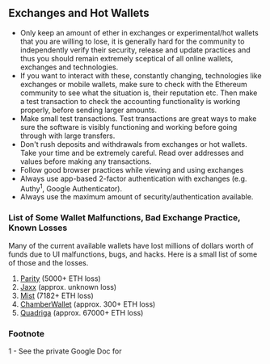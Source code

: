 ## Exchanges and Hot Wallets

- Only keep an amount of ether in exchanges or experimental/hot wallets that you are willing to lose, it is generally hard for the community to independently verify their security, release and update practices and thus you should remain extremely sceptical of all online wallets, exchanges and technologies.
- If you want to interact with these, constantly changing, technologies like exchanges or mobile wallets, make sure to check with the Ethereum community to see what the situation is, their reputation etc. Then make a test transaction to check the accounting functionality is working properly, before sending larger amounts.
- Make small test transactions. Test transactions are great ways to make sure the software is visibly functioning and working before going through with large transfers.
- Don't rush deposits and withdrawals from exchanges or hot wallets. Take your time and be extremely careful. Read over addresses and values before making any transactions.
- Follow good browser practices while viewing and using exchanges
- Always use app-based 2-factor authentication  with exchanges (e.g. Authy<sup>1</sup>, Google Authenticator).
- Always use the maximum amount of security/authentication available.

### List of Some Wallet Malfunctions, Bad Exchange Practice, Known Losses

Many of the current available wallets have lost millions of dollars worth of funds due to UI malfunctions, bugs, and hacks. Here is a small list of some of those and the losses.

1. [Parity](https://ethereum.stackexchange.com/questions/16347/did-i-generate-an-existing-ethereum-address-in-parity#16347) (5000+ ETH loss)
2. [Jaxx](https://vxlabs.com/2017/06/10/extracting-the-jaxx-12-word-wallet-backup-phrase/) (approx. unknown loss)
3. [Mist](http://www.newsbtc.com/2016/05/13/ethereum-user-reports-loss-7182-eth-mist-wallet/) (7182+ ETH loss)
4. [ChamberWallet](https://www.ethnews.com/potential-issue-reported---ethereum-chamber-wallet) (approx. 300+ ETH loss)
5. [Quadriga](https://steemit.com/cryptocurrency/@barrydutton/breaking-the-biggest-canadian-coin-exchange-quadrigacx-loses-67-000-usdeth-due-to-coding-error-funds-locked-in-an-executable) (approx. 67000+ ETH loss)

### Footnote
1 - See the private Google Doc for 